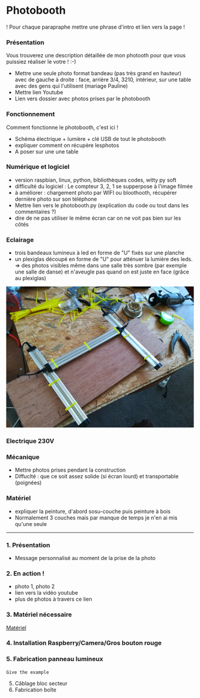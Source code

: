 # Photobooth

!  Pour chaque parapraphe mettre une phrase d'intro et lien vers la page !
### Présentation
Vous trouverez une description détaillée de mon photooth pour que vous puissiez réaliser le votre ! :-)
* Mettre une seule photo format bandeau (pas très grand en hauteur) avec de gauche à droite : face, arrière 3/4, 3210, intérieur, sur une table avec des gens qui l'utilisent (mariage Pauline)
* Mettre lien Youtube
* Lien vers dossier avec photos prises par le photobooth
### Fonctionnement
Comment fonctionne le photobooth, c'est ici !

* Schéma électrique + lumière + clé USB de tout le photobooth
* expliquer comment on récupère lesphotos
* A poser sur une une table
### Numérique et logiciel

* version raspbian, linux, python, bibliothèques codes, witty py soft
* difficulté du logiciel : Le compteur 3, 2, 1 se supperpose à l'image filmée
* à améliorer : chargement photo par WIFI ou bloothooth, récupérer dernière photo sur son téléphone
* Mettre lien vers le photobooth.py (explication du code ou tout dans les commentaires ?)
* dire de ne pas utiliser le même écran car on ne voit pas bien sur les côtés

### Eclairage

* trois bandeaux lumineux à led en forme de "U"  fixés sur une planche
* un plexiglas découpé en forme de "U" pour atténuer la lumière des leds.
=> des photos visibles même dans une salle très sombre (par exemple une salle de danse) et n'aveugle pas quand on est juste en face (grâce au plexiglas)

![](https://github.com/aek31/Photobooth/blob/master/Photos/IMG_20180225_144721_1.jpg)







### Electrique 230V

### Mécanique
* Mettre photos prises pendant la construction
* Diffuclté : que ce soit assez solide (si écran lourd) et transportable (poignées)
### Matériel
* expliquer la peinture, d'abord sosu-couche puis peinture à bois
* Normalement 3 couches mais par manque de temps je n'en ai mis qu'une seule

-----------------------------
### 1. Présentation 

* Message personnalisé au moment de la prise de la photo

### 2. En action !
* photo 1, photo 2
* lien vers la vidéo youtube
* plus de photos à travers ce lien

### 3. Matériel nécessaire

[Matériel](https://github.com/Bricolo31/photobooth/edit/master/Liste_mat%C3%A9riel.md)

### 4. Installation Raspberry/Camera/Gros bouton rouge

### 5. Fabrication panneau lumineux

```
Give the example
```

5. Câblage bloc secteur
6. Fabrication boîte
